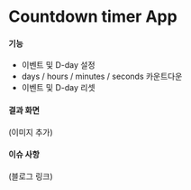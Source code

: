 # Countdown timer App

#### 기능

- 이벤트 및 D-day 설정
- days / hours / minutes / seconds 카운트다운
- 이벤트 및 D-day 리셋



#### 결과 화면

(이미지 추가)



#### 이슈 사항

(블로그 링크)
